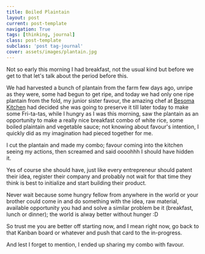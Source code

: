 ```yaml
---
title: Boiled Plaintain
layout: post
current: post-template
navigation: True
tags: [thinking, journal]
class: post-template
subclass: 'post tag-journal'
cover: assets/images/plantain.jpg
---
```



Not so early this morning I had breakfast, not the usual kind but before we get to that let's talk about the period before this. 

We had harvested a bunch of plantain from the farm few days ago, unripe as they were, some had begun to get ripe, and today we had only one ripe plantain from the fold, my junior sister favour, the amazing chef at [Besoma Kitchen](https://web.facebook.com/besoma-kitchen) had decided she was going to preserve it till later today to make some Fri-ta-tas, while I hungry as I was this morning, saw the plantain as an opportunity to make a really nice breakfast combo of white rice, some boiled plaintain and vegetable sauce; not knowing about favour's intention, I quickly did as my imagination had pieced together for me.

I cut the plantain and made my combo; favour coming into the kitchen seeing my actions, then screamed and said oooohhh I should have hidden it. 


Yes of course she should have, just like every entrepreneur should patent their idea, register their company and probably not wait for that time they think is best to initialize and start building their product. 

Never wait because some hungry fellow from anywhere in the world or your brother could come in and do something with the idea, raw material, available opportunity you had and solve a similar problem be it (breakfast, lunch or dinner); the world is alway better without hunger :D


So trust me you are better off starting now, and I mean right now, go back to that Kanban board or whatever and push that card to the in-progress. 

And lest I forget to mention, I ended up sharing my combo with favour.





